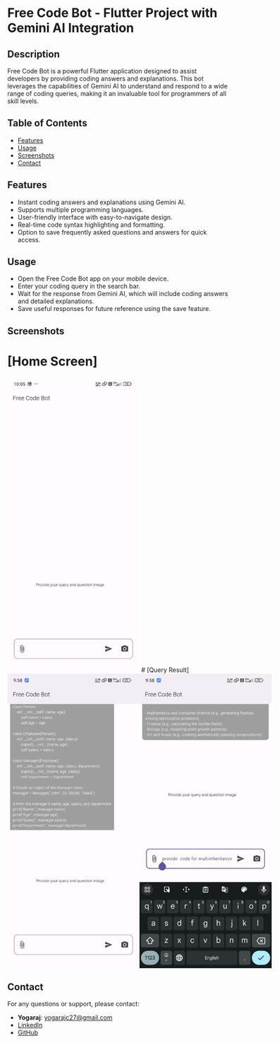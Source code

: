# Free Code Bot - Flutter Project with Gemini AI Integration

## Description
Free Code Bot is a powerful Flutter application designed to assist developers by providing coding answers and explanations. This bot leverages the capabilities of Gemini AI to understand and respond to a wide range of coding queries, making it an invaluable tool for programmers of all skill levels.

## Table of Contents
- [Features](#features)
- [Usage](#usage)
- [Screenshots](#screenshots)
- [Contact](#contact)

## Features
- Instant coding answers and explanations using Gemini AI.
- Supports multiple programming languages.
- User-friendly interface with easy-to-navigate design.
- Real-time code syntax highlighting and formatting.
- Option to save frequently asked questions and answers for quick access.

## Usage
- Open the Free Code Bot app on your mobile device.
- Enter your coding query in the search bar.
- Wait for the response from Gemini AI, which will include coding answers and detailed explanations.
- Save useful responses for future reference using the save feature.

## Screenshots
# [Home Screen]
<img src="https://github.com/yogarajc/free_code_bot/blob/main/assets/home_screen.jpg" alt="Home screen" width="300"/>
# [Query Result]
<div style="display: flex; justify-content: space-around;">
  <img src="https://github.com/yogarajc/free_code_bot/blob/main/assets/1.jpg" alt="Diagnosis Result 1" width="300"/>
  <img src="https://github.com/yogarajc/free_code_bot/blob/main/assets/2.jpg" alt="Diagnosis Result 2" width="300"/>
</div>



## Contact
For any questions or support, please contact:
- **Yogaraj**: yogarajc27@gmail.com
- [LinkedIn](https://www.linkedin.com/in/yogaraj-c-450581282/)
- [GitHub](https://github.com/yogarajc)
